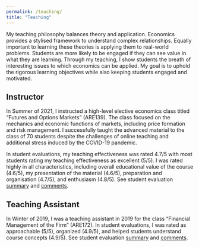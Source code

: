```yaml
---
permalink: /teaching/
title: "Teaching"
---
```


My teaching philosophy balances theory and application. Economics provides a stylised framework to understand complex relationships. Equally important to learning these theories is applying them to real-world problems. Students are more likely to be engaged if they can see value in what they are learning. Through my teaching, I show students the breath of interesting issues to which economics can be applied. My goal is to uphold the rigorous learning objectives while also keeping students engaged and motivated.

## Instructor

In Summer of 2021, I instructed a high-level elective economics class titled “Futures and Options Markets” (ARE139). The class focused on the mechanics and economic functions of markets, including price formation and risk management. I successfully taught the advanced material to the class of 70 students despite the challenges of online teaching and additional stress induced by the COVID-19 pandemic. 

In student evaluations, my teaching effectiveness was rated 4.7/5 with most students rating my teaching effectiveness as excellent (5/5). I was rated highly in all characteristics, including overall educational value of the course (4.6/5), my presentation of the material (4.6/5), preparation and organisation (4.7/5), and enthusiasm (4.8/5). See student evaluation [summary](../assets/ARE139_summary.pdf) and [comments](../assets/ARE139_comments.pdf).

## Teaching Assistant

In Winter of 2019, I was a teaching assistant in 2019 for the class “Financial Management of the Firm” (ARE172). In student evaluations, I was rated as approachable (5/5), organized (4.9/5), and helped students understand course concepts (4.9/5). See student evaluation [summary](../assets/ARE172_summary.pdf) and [comments](../assets/ARE172_comments.pdf).
